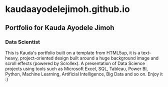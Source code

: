 # kaudaayodelejimoh.github.io
## Portfolio for Kauda Ayodele Jimoh

### Data Scientist


This is Kauda's portfolio built on a template from HTML5up, it is a text-heavy, project-oriented design built around a huge background image and scroll effects (powered by Scrollex). A presentation of Data Science projects using tools such as Microsoft Excel, SQL, Tableau, Power BI, Python, Machine Learning, Artificial Intelligence, Big Data and so on. Enjoy it :)
